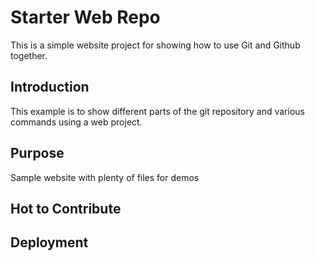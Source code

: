 # Starter Web Repo

This is a simple website project for showing how to use Git and Github together.

## Introduction

This example is to show different parts of the git repository and various commands using a web project.

## Purpose

Sample website with plenty of files for demos

## Hot to Contribute

## Deployment